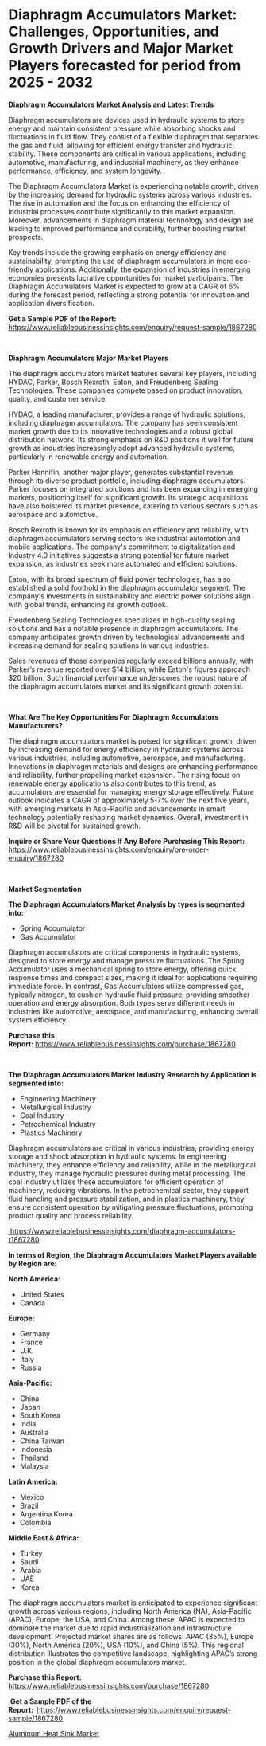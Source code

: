 <p><h1>Diaphragm Accumulators Market: Challenges, Opportunities, and Growth Drivers and Major Market Players forecasted for period from 2025 - 2032</h1></p><p><strong>Diaphragm Accumulators Market Analysis and Latest Trends</strong></p>
<p><p>Diaphragm accumulators are devices used in hydraulic systems to store energy and maintain consistent pressure while absorbing shocks and fluctuations in fluid flow. They consist of a flexible diaphragm that separates the gas and fluid, allowing for efficient energy transfer and hydraulic stability. These components are critical in various applications, including automotive, manufacturing, and industrial machinery, as they enhance performance, efficiency, and system longevity.</p><p>The Diaphragm Accumulators Market is experiencing notable growth, driven by the increasing demand for hydraulic systems across various industries. The rise in automation and the focus on enhancing the efficiency of industrial processes contribute significantly to this market expansion. Moreover, advancements in diaphragm material technology and design are leading to improved performance and durability, further boosting market prospects. </p><p>Key trends include the growing emphasis on energy efficiency and sustainability, prompting the use of diaphragm accumulators in more eco-friendly applications. Additionally, the expansion of industries in emerging economies presents lucrative opportunities for market participants. The Diaphragm Accumulators Market is expected to grow at a CAGR of 6% during the forecast period, reflecting a strong potential for innovation and application diversification.</p></p>
<p><strong>Get a Sample PDF of the Report:&nbsp;</strong> <a href="https://www.reliablebusinessinsights.com/enquiry/request-sample/1867280?utm_campaign=2274&utm_medium=2&utm_source=Github&utm_content=ia&utm_term=10042025&utm_id=diaphragm-accumulators">https://www.reliablebusinessinsights.com/enquiry/request-sample/1867280</a></p>
<p>&nbsp;</p>
<p><strong>Diaphragm Accumulators Major Market Players</strong></p>
<p><p>The diaphragm accumulators market features several key players, including HYDAC, Parker, Bosch Rexroth, Eaton, and Freudenberg Sealing Technologies. These companies compete based on product innovation, quality, and customer service.</p><p>HYDAC, a leading manufacturer, provides a range of hydraulic solutions, including diaphragm accumulators. The company has seen consistent market growth due to its innovative technologies and a robust global distribution network. Its strong emphasis on R&D positions it well for future growth as industries increasingly adopt advanced hydraulic systems, particularly in renewable energy and automation.</p><p>Parker Hannifin, another major player, generates substantial revenue through its diverse product portfolio, including diaphragm accumulators. Parker focuses on integrated solutions and has been expanding in emerging markets, positioning itself for significant growth. Its strategic acquisitions have also bolstered its market presence, catering to various sectors such as aerospace and automotive.</p><p>Bosch Rexroth is known for its emphasis on efficiency and reliability, with diaphragm accumulators serving sectors like industrial automation and mobile applications. The company's commitment to digitalization and Industry 4.0 initiatives suggests a strong potential for future market expansion, as industries seek more automated and efficient solutions.</p><p>Eaton, with its broad spectrum of fluid power technologies, has also established a solid foothold in the diaphragm accumulator segment. The company's investments in sustainability and electric power solutions align with global trends, enhancing its growth outlook.</p><p>Freudenberg Sealing Technologies specializes in high-quality sealing solutions and has a notable presence in diaphragm accumulators. The company anticipates growth driven by technological advancements and increasing demand for sealing solutions in various industries.</p><p>Sales revenues of these companies regularly exceed billions annually, with Parker’s revenue reported over $14 billion, while Eaton's figures approach $20 billion. Such financial performance underscores the robust nature of the diaphragm accumulators market and its significant growth potential.</p></p>
<p>&nbsp;</p>
<p><strong>What Are The Key Opportunities For Diaphragm Accumulators Manufacturers?</strong></p>
<p><p>The diaphragm accumulators market is poised for significant growth, driven by increasing demand for energy efficiency in hydraulic systems across various industries, including automotive, aerospace, and manufacturing. Innovations in diaphragm materials and designs are enhancing performance and reliability, further propelling market expansion. The rising focus on renewable energy applications also contributes to this trend, as accumulators are essential for managing energy storage effectively. Future outlook indicates a CAGR of approximately 5-7% over the next five years, with emerging markets in Asia-Pacific and advancements in smart technology potentially reshaping market dynamics. Overall, investment in R&D will be pivotal for sustained growth.</p></p>
<p><strong>Inquire or Share Your Questions If Any Before Purchasing This Report:</strong> <a href="https://www.reliablebusinessinsights.com/enquiry/pre-order-enquiry/1867280?utm_campaign=2274&utm_medium=2&utm_source=Github&utm_content=ia&utm_term=10042025&utm_id=diaphragm-accumulators">https://www.reliablebusinessinsights.com/enquiry/pre-order-enquiry/1867280</a></p>
<p>&nbsp;</p>
<p><strong>Market Segmentation</strong></p>
<p><strong>The Diaphragm Accumulators Market Analysis by types is segmented into:</strong></p>
<p><ul><li>Spring Accumulator</li><li>Gas Accumulator</li></ul></p>
<p><p>Diaphragm accumulators are critical components in hydraulic systems, designed to store energy and manage pressure fluctuations. The Spring Accumulator uses a mechanical spring to store energy, offering quick response times and compact sizes, making it ideal for applications requiring immediate force. In contrast, Gas Accumulators utilize compressed gas, typically nitrogen, to cushion hydraulic fluid pressure, providing smoother operation and energy absorption. Both types serve different needs in industries like automotive, aerospace, and manufacturing, enhancing overall system efficiency.</p></p>
<p><strong>Purchase this Report:&nbsp;</strong><a href="https://www.reliablebusinessinsights.com/purchase/1867280?utm_campaign=2274&utm_medium=2&utm_source=Github&utm_content=ia&utm_term=10042025&utm_id=diaphragm-accumulators">https://www.reliablebusinessinsights.com/purchase/1867280</a></p>
<p>&nbsp;</p>
<p><strong>The Diaphragm Accumulators Market Industry Research by Application is segmented into:</strong></p>
<p><ul><li>Engineering Machinery</li><li>Metallurgical Industry</li><li>Coal Industry</li><li>Petrochemical Industry</li><li>Plastics Machinery</li></ul></p>
<p><p>Diaphragm accumulators are critical in various industries, providing energy storage and shock absorption in hydraulic systems. In engineering machinery, they enhance efficiency and reliability, while in the metallurgical industry, they manage hydraulic pressures during metal processing. The coal industry utilizes these accumulators for efficient operation of machinery, reducing vibrations. In the petrochemical sector, they support fluid handling and pressure stabilization, and in plastics machinery, they ensure consistent operation by mitigating pressure fluctuations, promoting product quality and process reliability.</p></p>
<p><a href="https://www.reliablebusinessinsights.com/diaphragm-accumulators-r1867280?utm_campaign=2274&utm_medium=2&utm_source=Github&utm_content=ia&utm_term=10042025&utm_id=diaphragm-accumulators">&nbsp;https://www.reliablebusinessinsights.com/diaphragm-accumulators-r1867280</a></p>
<p><strong>In terms of Region, the Diaphragm Accumulators Market Players available by Region are:</strong></p>
<p>
    <p> <strong> North America: </strong>
        <ul>
            <li>United States</li>
            <li>Canada</li>
        </ul>
        </p> 
    <p> <strong> Europe: </strong>
        <ul>
            <li>Germany</li>
            <li>France</li>
            <li>U.K.</li>
            <li>Italy</li>
            <li>Russia</li>
        </ul>
        </p> 
    <p> <strong> Asia-Pacific: </strong>
        <ul>
            <li>China</li>
            <li>Japan</li>
            <li>South Korea</li>
            <li>India</li>
            <li>Australia</li>
            <li>China Taiwan</li>
            <li>Indonesia</li>
            <li>Thailand</li>
            <li>Malaysia</li>
        </ul>
        </p> 
    <p> <strong> Latin America: </strong>
        <ul>
            <li>Mexico</li>
            <li>Brazil</li>
            <li>Argentina Korea</li>
            <li>Colombia</li>
        </ul>
        </p> 
    <p> <strong> Middle East & Africa: </strong>
        <ul>
            <li>Turkey</li>
            <li>Saudi</li>
            <li>Arabia</li>
            <li>UAE</li>
            <li>Korea</li>
        </ul>
    </p>
    </p>
<p><p>The diaphragm accumulators market is anticipated to experience significant growth across various regions, including North America (NA), Asia-Pacific (APAC), Europe, the USA, and China. Among these, APAC is expected to dominate the market due to rapid industrialization and infrastructure development. Projected market shares are as follows: APAC (35%), Europe (30%), North America (20%), USA (10%), and China (5%). This regional distribution illustrates the competitive landscape, highlighting APAC’s strong position in the global diaphragm accumulators market.</p></p>
<p><strong>Purchase this Report: </strong><a href="https://www.reliablebusinessinsights.com/purchase/1867280?utm_campaign=2274&utm_medium=2&utm_source=Github&utm_content=ia&utm_term=10042025&utm_id=diaphragm-accumulators">https://www.reliablebusinessinsights.com/purchase/1867280</a></p>
<p>&nbsp;<strong>Get a Sample PDF of the Report:&nbsp;&nbsp;</strong><a href="https://www.reliablebusinessinsights.com/enquiry/request-sample/1867280?utm_campaign=2274&utm_medium=2&utm_source=Github&utm_content=ia&utm_term=10042025&utm_id=diaphragm-accumulators">https://www.reliablebusinessinsights.com/enquiry/request-sample/1867280</a></p>
<p><strong></strong></p>
<p><p><a href="https://github.com/achilekirwan/Market-Research-Report-List-1/blob/main/aluminum-heat-sink-market.md?utm_campaign=2274&utm_medium=2&utm_source=Github&utm_content=ia&utm_term=10042025&utm_id=diaphragm-accumulators">Aluminum Heat Sink Market</a></p></p>